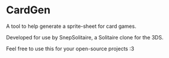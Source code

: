 CardGen
=========

A tool to help generate a sprite-sheet for card games.

Developed for use by SnepSolitaire, a Solitaire clone for the 3DS.

Feel free to use this for your open-source projects :3


